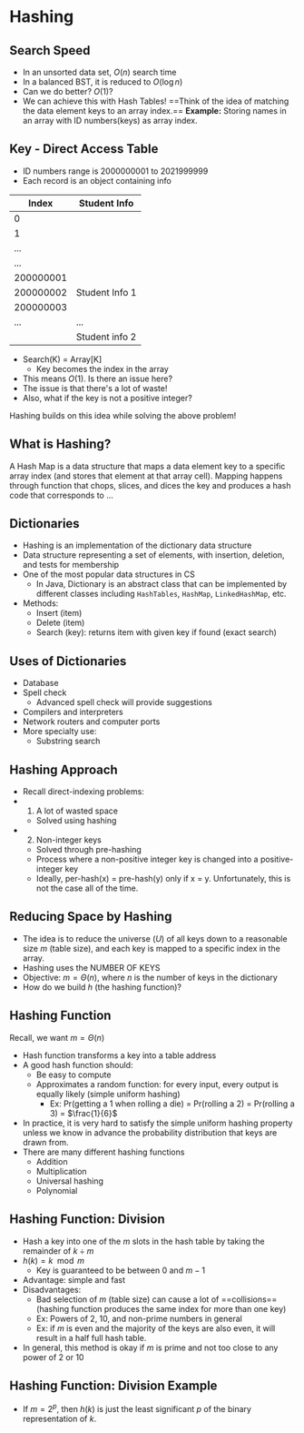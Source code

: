 # Hashing
## Search Speed
- In an unsorted data set, $O(n)$ search time
- In a balanced BST, it is reduced to $O(\log n)$
- Can we do better? $O(1)$?
- We can achieve this with Hash Tables!
==Think of the idea of matching the data element keys to an array index.==
**Example:** Storing names in an array with ID numbers(keys) as array index.
## Key - Direct Access Table
- ID numbers range is 2000000001 to 2021999999
- Each record is an object containing info

| Index     | Student Info    |
| --------- | --------------- |
| 0         |                 |
| 1         |                 |
| ...       |                 |
| ...       |                 |
| 200000001 |                 |
| 200000002 | Student Info  1 |
| 200000003 |                 |
| ...       | ...             | 
|           | Student info 2  |

- Search(K) = Array[K]
	- Key becomes the index in the array
- This means $O(1)$. Is there an issue here?
- The issue is that there's a lot of waste!
- Also, what if the key is not a positive integer?

Hashing builds on this idea while solving the above problem!

## What is Hashing?
A Hash Map is a data structure that maps a data element key to a specific array index (and stores that element at that array cell).
Mapping happens through function that chops, slices, and dices the key and produces a hash code that corresponds to ...
## Dictionaries
- Hashing is an implementation of the dictionary data structure
- Data structure representing a set of elements, with insertion, deletion, and tests for membership
- One of the most popular data structures in CS
	- In Java, Dictionary is an abstract class that can be implemented by different classes including `HashTables`, `HashMap`, `LinkedHashMap`, etc.
- Methods:
	- Insert (item)
	- Delete (item)
	- Search (key): returns item with given key if found (exact search)
## Uses of Dictionaries
- Database
- Spell check
	- Advanced spell check will provide suggestions
- Compilers and interpreters
- Network routers and computer ports
- More specialty use:
	- Substring search
## Hashing Approach
- Recall direct-indexing problems:
- 1. A lot of wasted space
	- Solved using hashing
- 2. Non-integer keys
	- Solved through pre-hashing
	- Process where a non-positive integer key is changed into a positive-integer key
	- Ideally, per-hash(x) = pre-hash(y) only if x = y. Unfortunately, this is not the case all of the time.
## Reducing Space by Hashing
- The idea is to reduce the universe ($U$) of all keys down to a reasonable size $m$ (table size), and each key is mapped to a specific index in the array.
- Hashing uses the NUMBER OF KEYS
- Objective: $m = \Theta(n)$, where $n$ is the number of keys in the dictionary
- How do we build $h$ (the hashing function)?
## Hashing Function
Recall, we want $m = \Theta(n)$
- Hash function transforms a key into a table address
- A good hash function should:
	- Be easy to compute
	- Approximates a random function: for every input, every output is equally likely (simple uniform hashing)
		- Ex: Pr(getting a 1 when rolling a die) = Pr(rolling a 2) = Pr(rolling a 3) = $\frac{1}{6}$
- In practice, it is very hard to satisfy the simple uniform hashing property unless we know in advance the probability distribution that keys are drawn from.
- There are many different hashing functions
	- Addition
	- Multiplication
	- Universal hashing
	- Polynomial
## Hashing Function: Division
- Hash a key into one of the $m$ slots in the hash table by taking the remainder of $k \div m$
- $h(k) = k\mod m$
	- Key is guaranteed to be between $0$ and $m-1$
- Advantage: simple and fast
- Disadvantages:
	- Bad selection of $m$ (table size) can cause a lot of ==collisions== (hashing function produces the same index for more than one key)
	- Ex: Powers of 2, 10, and non-prime numbers in general
	- Ex: if $m$ is even and the majority of the keys are also even, it will result in a half full hash table.
- In general, this method is okay if $m$ is prime and not too close to any power of 2 or 10
## Hashing Function: Division Example
- If $m = 2^p$, then $h(k)$ is just the least significant $p$ of the binary representation of $k$.